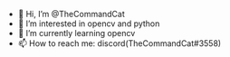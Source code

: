 - 👋 Hi, I’m @TheCommandCat
- 👀 I’m interested in opencv and python
- 🌱 I’m currently learning opencv
- 📫 How to reach me: discord(TheCommandCat#3558) 
